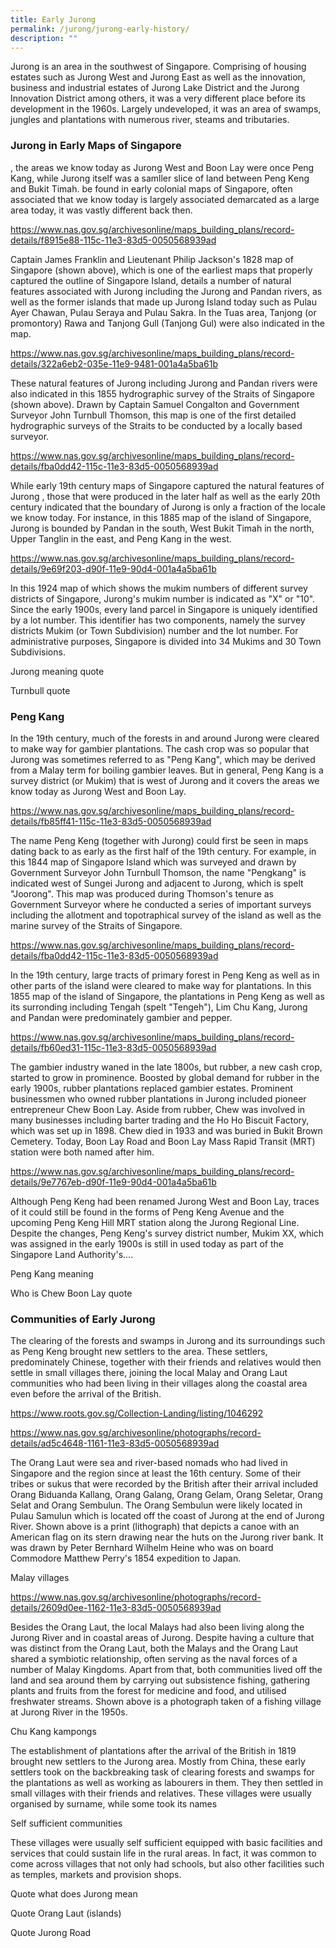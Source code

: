 ```yaml
---
title: Early Jurong
permalink: /jurong/jurong-early-history/
description: ""
---
```

Jurong is an area in the southwest of Singapore. Comprising of housing estates such as Jurong West and Jurong East as well as the innovation, business and industrial estates of Jurong Lake District and the Jurong Innovation District among others, it was a very different place before its development in the 1960s. Largely undeveloped, it was an area of swamps, jungles and plantations with numerous river, steams and tributaries.

### **Jurong in Early Maps of Singapore**

, the areas we know today as Jurong West and Boon Lay were once Peng Kang, while Jurong itself was a samller slice of land between Peng Keng and Bukit Timah. be found in early colonial maps of Singapore, often associated that we know today is largely associated  demarcated as a large area today, it was vastly different back then.

https://www.nas.gov.sg/archivesonline/maps_building_plans/record-details/f8915e88-115c-11e3-83d5-0050568939ad

Captain James Franklin and Lieutenant Philip Jackson's 1828 map of Singapore (shown above), which is one of the earliest maps that properly captured the outline of Singapore Island, details a number of natural features associated with Jurong including the Jurong and Pandan rivers, as well as the former islands that made up Jurong Island today such as Pulau Ayer Chawan, Pulau Seraya and Pulau Sakra. In the Tuas area, Tanjong (or promontory) Rawa and Tanjong Gull (Tanjong Gul) were also indicated in the map.

https://www.nas.gov.sg/archivesonline/maps_building_plans/record-details/322a6eb2-035e-11e9-9481-001a4a5ba61b

These natural features of Jurong including Jurong and Pandan rivers were also indicated in this 1855 hydrographic survey of the Straits of Singapore (shown above). Drawn by Captain Samuel Congalton and Government Surveyor John Turnbull Thomson, this map is one of the first detailed hydrographic surveys of the Straits to be conducted by a locally based surveyor.

https://www.nas.gov.sg/archivesonline/maps_building_plans/record-details/fba0dd42-115c-11e3-83d5-0050568939ad

While early 19th century maps of Singapore captured the natural features of Jurong , those that were produced in the later half as well as the early 20th century indicated that the boundary of Jurong is only a fraction of the locale we know today. For instance, in this 1885 map of the island of Singapore, Jurong is bounded by Pandan in the south, West Bukit Timah in the north, Upper Tanglin in the east, and Peng Kang in the west. 

https://www.nas.gov.sg/archivesonline/maps_building_plans/record-details/9e69f203-d90f-11e9-90d4-001a4a5ba61b

In this 1924 map of which shows the mukim numbers of different survey districts of Singapore, Jurong's mukim number is indicated as "X" or "10". Since the early 1900s, every land parcel in Singapore is uniquely identified by a lot number. This identifier has two components, namely the survey districts Mukim (or Town Subdivision) number and the lot number. For administrative purposes, Singapore is divided into 34 Mukims and 30 Town Subdivisions.

Jurong meaning quote

Turnbull quote

### **Peng Kang**

In the 19th century, much of the forests in and around Jurong were cleared to make way for gambier plantations. The cash crop was so popular that Jurong was sometimes referred to as "Peng Kang", which may be derived from a Malay term for boiling gambier leaves. But in general, Peng Kang is a survey district (or Mukim) that is west of Jurong and it covers the areas we know today as Jurong West and Boon Lay.

https://www.nas.gov.sg/archivesonline/maps_building_plans/record-details/fb85ff41-115c-11e3-83d5-0050568939ad

The name Peng Keng (together with Jurong) could first be seen in maps dating back to as early as the first half of the 19th century. For example, in this 1844 map of Singapore Island which was surveyed and drawn by Government Surveyor John Turnbull Thomson, the name "Pengkang" is indicated west of Sungei Jurong and adjacent to Jurong, which is spelt "Joorong". This map was produced during Thomson's tenure as Government Surveyor where he conducted a series of important surveys including the allotment and topotraphical survey of the island as well as the marine survey of the Straits of Singapore.

https://www.nas.gov.sg/archivesonline/maps_building_plans/record-details/fba0dd42-115c-11e3-83d5-0050568939ad

In the 19th century, large tracts of primary forest in Peng Keng as well as in other parts of the island were cleared to make way for plantations. In this 1855 map of the island of Singapore, the plantations in Peng Keng as well as its surronding including Tengah (spelt "Tengeh"), Lim Chu Kang, Jurong and Pandan were predominately gambier and pepper.

https://www.nas.gov.sg/archivesonline/maps_building_plans/record-details/fb60ed31-115c-11e3-83d5-0050568939ad

The gambier industry waned in the late 1800s, but rubber, a new cash crop, started to grow in prominence. Boosted by global demand for rubber in the early 1900s, rubber plantations replaced gambier estates. Prominent businessmen who owned rubber plantations in Jurong included pioneer entrepreneur Chew Boon Lay. Aside from rubber, Chew was involved in many businesses including barter trading and the Ho Ho Biscuit Factory, which was set up in 1898. Chew died in 1933 and was buried in Bukit Brown Cemetery. Today, Boon Lay Road and Boon Lay Mass Rapid Transit (MRT) station were both named after him.

https://www.nas.gov.sg/archivesonline/maps_building_plans/record-details/9e7767eb-d90f-11e9-90d4-001a4a5ba61b

Although Peng Keng had been renamed Jurong West and Boon Lay, traces of it could still be found in the forms of Peng Keng Avenue and the upcoming Peng Keng Hill MRT station along the Jurong Regional Line. Despite the changes, Peng Keng's survey district number, Mukim XX, which was assigned in the early 1900s is still in used today as part of the Singapore Land Authority's....

Peng Kang meaning

Who is Chew Boon Lay quote

### **Communities of Early Jurong**

The clearing of the forests and swamps in Jurong and its surroundings such as Peng Keng brought new settlers to the area. These settlers, predominately Chinese, together with their friends and relatives would then settle in small villages there, joining the local Malay and Orang Laut communities who had been living in their villages along the coastal area even before the arrival of the British.

https://www.roots.gov.sg/Collection-Landing/listing/1046292

https://www.nas.gov.sg/archivesonline/photographs/record-details/ad5c4648-1161-11e3-83d5-0050568939ad

The Orang Laut were sea and river-based nomads who had lived in Singapore and the region since at least the 16th century. Some of their tribes or sukus that were recorded by the British after their arrival included Orang Biduanda Kallang, Orang Galang, Orang Gelam, Orang Seletar, Orang Selat and Orang Sembulun. The Orang Sembulun were likely located in Pulau Samulun which is located off the coast of Jurong at the end of Jurong River. Shown above is a print (lithograph) that depicts a canoe with an American flag on its stern drawing near the huts on the Jurong river bank. It was drawn by Peter Bernhard Wilhelm Heine who was on board Commodore Matthew Perry's 1854 expedition to Japan.

Malay villages

https://www.nas.gov.sg/archivesonline/photographs/record-details/2609d0ee-1162-11e3-83d5-0050568939ad

Besides the Orang Laut, the local Malays had also been living along the Jurong River and in coastal areas of Jurong. Despite having a culture that was distinct from the Orang Laut, both the Malays and the Orang Laut shared a symbiotic relationship, often  serving as the naval forces of a number of Malay Kingdoms. Apart from that, both communities lived off the land and sea around them by carrying out subsistence fishing, gathering plants and fruits from the forest for medicine and food, and utilised freshwater streams. Shown above is a photograph taken of a fishing village at Jurong River in the 1950s.

Chu Kang kampongs

The establishment of plantations after the arrival of the British in 1819 brought new settlers to the Jurong area. Mostly from China, these early settlers took on the backbreaking task of clearing forests and swamps for the plantations as well as working as labourers in them. They then settled in small villages with their friends and relatives. These villages were usually organised by surname, while some took its names

Self sufficient communities

These villages were usually self sufficient equipped with basic facilities and services that could sustain life in the rural areas. In fact, it was common to come across villages that not only had schools, but also other facilities such as temples, markets and provision shops.


Quote what does Jurong mean

Quote Orang Laut (islands)

Quote Jurong Road